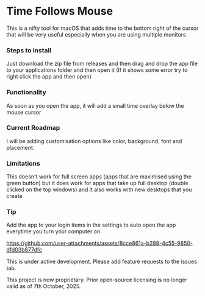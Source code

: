# Time Follows Mouse

This is a nifty tool for macOS that adds time to the bottom right of the cursor that will be very useful especially when you are using multiple monitors

### Steps to install
Just download the zip file from releases and then drag and drop the app file to your applications folder and then open it (If it shows some error try to right click the app and then open)

### Functionality
As soon as you open the app, it will add a small time overlay below the mouse cursor

### Current Roadmap
I will be adding customisation options like color, background, font and placement.

### Limitations
This doesn't work for full screen apps (apps that are maximised using the green button) but it does work for apps that take up full desktop (double clicked on the top windows) and it also works with new desktops that you create

### Tip
Add the app to your login items in the settings to auto open the app everytime you turn your computer on


https://github.com/user-attachments/assets/8cce861a-b288-4c55-9850-dfd03b877dfc



This is under active development. Please add feature requests to the issues tab.

This project is now proprietary. Prior open-source licensing is no longer valid as of 7th October, 2025.
